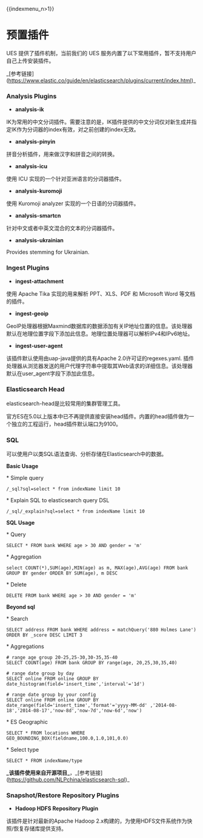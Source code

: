 {{indexmenu_n>1}}

# 预置插件

UES 提供了插件机制，当前我们的 UES 服务内置了以下常用插件，暂不支持用户自己上传安装插件。

\_\[参考链接\](https://www.elastic.co/guide/en/elasticsearch/plugins/current/index.html)\_

### Analysis Plugins

  - **analysis-ik**

IK为常用的中文分词插件。需要注意的是，IK插件提供的中文分词仅对新生成并指定IK作为分词器的index有效，对之前创建的index无效。

  - **analysis-pinyin**

拼音分析插件，用来做汉字和拼音之间的转换。

  - **analysis-icu**

使用 ICU 实现的一个针对亚洲语言的分词器插件。

  - **analysis-kuromoji**

使用 Kuromoji analyzer 实现的一个日语的分词器插件。

  - **analysis-smartcn**

针对中文或者中英文混合的文本的分词器插件。

  - **analysis-ukrainian**

Provides stemming for Ukrainian.

### Ingest Plugins

  - **ingest-attachment**

使用 Apache Tika 实现的用来解析 PPT、XLS、PDF 和 Microsoft Word 等文档的插件。

  - **ingest-geoip**

GeoIP处理器根据Maxmind数据库的数据添加有关IP地址位置的信息。该处理器默认在地理位置字段下添加此信息。地理位置处理器可以解析IPv4和IPv6地址。

  - **ingest-user-agent**

该插件默认使用由uap-java提供的具有Apache 2.0许可证的regexes.yaml.
插件处理器从浏览器发送的用户代理字符串中提取其Web请求的详细信息。该处理器默认在user\_agent字段下添加此信息。

### Elasticsearch Head

elasticsearch-head是比较常用的集群管理工具。

官方ES在5.0以上版本中已不再提供直接安装head插件。内置的head插件做为一个独立的工程运行，head插件默认端口为9100。

### SQL

可以使用户以类SQL语法查询、分析存储在Elasticsearch中的数据。

**Basic Usage**

\* Simple query

```
/_sql?sql=select * from indexName limit 10
```

\* Explain SQL to elasticsearch query DSL

```
/_sql/_explain?sql=select * from indexName limit 10
```

**SQL Usage**

\* Query

```
SELECT * FROM bank WHERE age > 30 AND gender = 'm'
```

\* Aggregation

```
select COUNT(*),SUM(age),MIN(age) as m, MAX(age),AVG(age) FROM bank GROUP BY gender ORDER BY SUM(age), m DESC
```

\* Delete

```
DELETE FROM bank WHERE age > 30 AND gender = 'm'
```

**Beyond sql**

\* Search

```
SELECT address FROM bank WHERE address = matchQuery('880 Holmes Lane') ORDER BY _score DESC LIMIT 3
```

\* Aggregations

```
# range age group 20-25,25-30,30-35,35-40
SELECT COUNT(age) FROM bank GROUP BY range(age, 20,25,30,35,40)

# range date group by day
SELECT online FROM online GROUP BY date_histogram(field='insert_time','interval'='1d')

# range date group by your config
SELECT online FROM online GROUP BY date_range(field='insert_time','format'='yyyy-MM-dd' ,'2014-08-18','2014-08-17','now-8d','now-7d','now-6d','now')
```

\* ES Geographic

```
SELECT * FROM locations WHERE GEO_BOUNDING_BOX(fieldname,100.0,1.0,101,0.0)
```

\* Select type

```
SELECT * FROM indexName/type
```

**\_该插件使用来自开源项目\_**，\_\[参考链接\](https://github.com/NLPchina/elasticsearch-sql)\_

### Snapshot/Restore Repository Plugins

  - **Hadoop HDFS Repository Plugin**

该插件是针对最新的Apache Hadoop 2.x构建的，为使用HDFS文件系统作为快照/恢复存储库提供支持。
